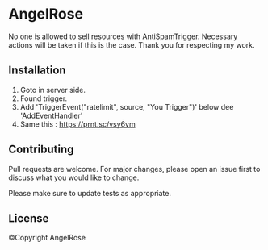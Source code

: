 # AngelRose

No one is allowed to sell resources with AntiSpamTrigger. Necessary actions will be taken if this is the case. Thank you for respecting my work.

## Installation

1. Goto in server side.
2. Found trigger.
3. Add 'TriggerEvent("ratelimit", source, "You Trigger")' below dee 'AddEventHandler'
4. Same this : https://prnt.sc/vsy6vm

## Contributing
Pull requests are welcome. For major changes, please open an issue first to discuss what you would like to change.

Please make sure to update tests as appropriate.

## License
©Copyright AngelRose
